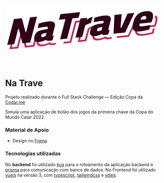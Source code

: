 <div align="center">
  <img src=".github/logo.svg" alt="Na Trave logo">
</div>

<br><br>

# Na Trave

Projeto realizado durante o Full Stack Challenge &mdash; Edição Copa da [Codar.me]

Simula uma aplicação de bolão dos jogos da primeira chave da Copa do Mundo Catar 2022.



### Material de Apoio

- Design no [Figma]


### Tecnologias utilizadas

No **backend** foi utilizado [koa] para o roteamento da aplicação backend e [prisma] para comunicação com banco de dados.
No Frontend foi utilizado [vuejs] na versão 3, com [typescript], [tailwindcss] e [vitejs].



[Codar.me]: https://codar.me/full-stack-challenge
[Figma]: https://www.figma.com/file/7Z7XtqHog1Z8DaTVJEhACN/Projeto-%E2%80%A2-Na-Trave-(CodarMe)?node-id=67%3A6
[koa]: https://koajs.com/
[prisma]: https://www.prisma.io/
[tailwindcss]: https://tailwindcss.com/
[typescript]: https://www.typescriptlang.org/
[vitejs]: https://vitejs.dev/
[vuejs]: https://vuejs.org/